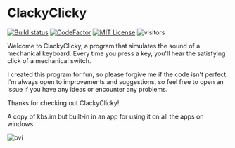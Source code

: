 # ClackyClicky

[![Build status](https://ci.appveyor.com/api/projects/status/7ct5b4uk3mrr2oc4?svg=true)](https://ci.appveyor.com/project/Mrgaton/clackyclicky)
[![CodeFactor][img_codefactor]][codefactor]
[![MIT License][img_license]][license]
![visitors](https://visitor-badge.laobi.icu/badge?page_id=Mrgaton.ClackyClicky)

Welcome to ClackyClicky, a program that simulates the sound of a mechanical keyboard. Every time you press a key, you'll hear the satisfying click of a mechanical switch.

I created this program for fun, so please forgive me if the code isn't perfect. I'm always open to improvements and suggestions, so feel free to open an issue if you have any ideas or encounter any problems.

Thanks for checking out ClackyClicky!

A copy of kbs.im but built-in in an app for using it on all the apps on windows


[codefactor]: https://www.codefactor.io/repository/github/Mrgaton/ClackyClicky/overview/master
[issues]: https://github.com/mkaring/Mrgaton/ClackyClicky
[license]: LICENSE.md
[project_format]: docs/ProjectFormat.md

[img_build]: https://img.shields.io/appveyor/ci/Mrgaton/ClackyClicky/master.svg?style=flat
[img_codefactor]: https://www.codefactor.io/repository/github/mrgaton/clackyclicky/badge
[img_gitter]: https://img.shields.io/gitter/room/Mrgaton/ClackyClicky.svg?style=flat
[img_license]: https://img.shields.io/github/license/Mrgaton/ClackyClicky.svg?style=flat

<img src="https://github-readme-stats.vercel.app/api/top-langs?username=Mrgaton&show_icons=true&locale=en&layout=compact&theme=chartreuse-dark" alt="ovi" />
